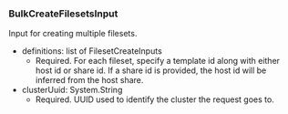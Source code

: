 ### BulkCreateFilesetsInput
Input for creating multiple filesets.

- definitions: list of FilesetCreateInputs
  - Required. For each fileset, specify a template id along with either host id or share id. If a share id is provided, the host id will be inferred from the host share.
- clusterUuid: System.String
  - Required. UUID used to identify the cluster the request goes to.
